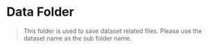 # Data Folder
> This folder is used to save dataset related files.
> Please use the dataset name as the sub folder name.
